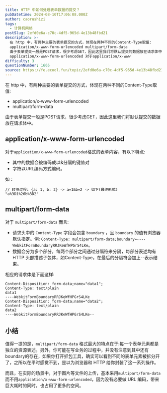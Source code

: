 ```yaml
---
title: HTTP 中如何处理表单数据的提交？
pubDatetime: 2024-08-10T17:06:08.000Z
author: caorushizi
tags:
  - 计算机网络
postSlug: 2efd0e6a-c70c-4df5-965d-4e13b48fbd21
description: >-
  在 http 中，有两种主要的表单提交的方式，体现在两种不同的Content-Type取值:
  application/x-www-form-urlencoded multipart/form-data
  由于表单提交一般是POST请求，很少考虑GET，因此这里我们将默认提交的数据放在请求体中。
  application/x-www-form-urlencoded 对于application/x-www
difficulty: 3
questionNumber: 1665
source: https://fe.ecool.fun/topic/2efd0e6a-c70c-4df5-965d-4e13b48fbd21
---
```


在 http 中，有两种主要的表单提交的方式，体现在两种不同的Content-Type取值:

- application/x-www-form-urlencoded
- multipart/form-data

由于表单提交一般是POST请求，很少考虑GET，因此这里我们将默认提交的数据放在请求体中。

## application/x-www-form-urlencoded

对于`application/x-www-form-urlencoded`格式的表单内容，有以下特点:

- 其中的数据会被编码成以&分隔的键值对
- 字符以URL编码方式编码。

如：

```
// 转换过程: {a: 1, b: 2} -> a=1&b=2 -> 如下(最终形式)
"a%3D1%26b%3D2"
```

## multipart/form-data

对于 `multipart/form-data` 而言:

- 请求头中的 `Content-Type` 字段会包含 `boundary` ，且 `boundary` 的值有浏览器默认指定。例: `Content-Type: multipart/form-data;boundary=----WebkitFormBoundaryRRJKeWfHPGrS4LKe`。
- 数据会分为多个部分，每两个部分之间通过分隔符来分隔，每部分表述均有 HTTP 头部描述子包体，如Content-Type，在最后的分隔符会加上--表示结束。

相应的请求体是下面这样:

```
Content-Disposition: form-data;name="data1";
Content-Type: text/plain
data1
----WebkitFormBoundaryRRJKeWfHPGrS4LKe
Content-Disposition: form-data;name="data2";
Content-Type: text/plain
data2
----WebkitFormBoundaryRRJKeWfHPGrS4LKe--
```

## 小结

值得一提的是，`multipart/form-data` 格式最大的特点在于:每一个表单元素都是独立的资源表述。另外，你可能在写业务的过程中，并没有注意到其中还有boundary的存在，如果你打开抓包工具，确实可以看到不同的表单元素被拆分开了，之所以在平时感觉不到，是以为浏览器和 HTTP 给你封装了这一系列操作。

而且，在实际的场景中，对于图片等文件的上传，基本采用`multipart/form-data`而不用`application/x-www-form-urlencoded`，因为没有必要做 URL 编码，带来巨大耗时的同时，也占用了更多的空间。
